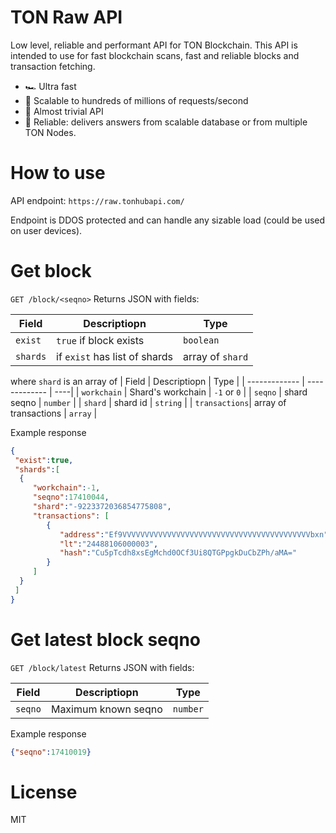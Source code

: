 # TON Raw API

Low level, reliable and performant API for TON Blockchain. This API is intended to use for fast blockchain scans, fast and reliable blocks and transaction fetching.

* 🏎 Ultra fast
* 🚀 Scalable to hundreds of millions of requests/second
* 🔨 Almost trivial API
* 💎 Reliable: delivers answers from scalable database or from multiple TON Nodes.

# How to use

API endpoint: `https://raw.tonhubapi.com/`

Endpoint is DDOS protected and can handle any sizable load (could be used on user devices).

# Get block
```GET /block/<seqno>```
Returns JSON with fields:

| Field         | Descriptiopn | Type |
| ------------- | ------------- | ----|
| `exist`     | `true` if block exists  | `boolean` |
| `shards`     | if `exist` has list of shards  | array of `shard` |

where `shard` is an array of
| Field         | Descriptiopn | Type |
| ------------- | ------------- | ----|
| `workchain`     | Shard's workchain  | `-1` or `0` |
| `seqno`     | shard seqno  | `number` |
| `shard` | shard id | `string` |
| `transactions`| array of transactions | `array` |

Example response
```json
{
 "exist":true,
 "shards":[
  {
     "workchain":-1,
     "seqno":17410044,
     "shard":"-9223372036854775808",
     "transactions": [
        {
           "address":"Ef9VVVVVVVVVVVVVVVVVVVVVVVVVVVVVVVVVVVVVVVVVVbxn",
           "lt":"24488106000003",
           "hash":"Cu5pTcdh8xsEgMchd0OCf3Ui8QTGPpgkDuCbZPh/aMA="
        }
     ]
  }
 ]
}
```



# Get latest block seqno
```GET /block/latest```
Returns JSON with fields:

| Field         | Descriptiopn | Type |
| ------------- | ------------- | ----|
| `seqno`     | Maximum known seqno  | `number` |

Example response
```json
{"seqno":17410019}
```

# License

MIT
